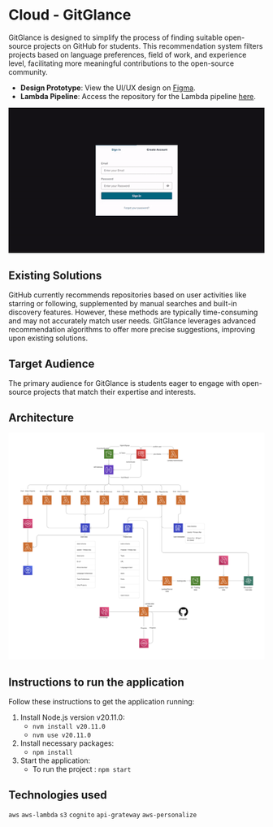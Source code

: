 # Cloud - GitGlance
GitGlance is designed to simplify the process of finding suitable open-source projects on GitHub for students. This recommendation system filters projects based on language preferences, field of work, and experience level, facilitating more meaningful contributions to the open-source community.


- **Design Prototype**: View the UI/UX design on [Figma](https://www.figma.com/proto/jl6LcC9ho3Qq4WdBqbciZz/CCBD?type=design&node-id=2-597&t=fka5RyfogUtxQxLL-0&scaling=scale-down&page-id=0%3A1&starting-point-node-id=2%3A597).
- **Lambda Pipeline**: Access the repository for the Lambda pipeline [here](https://github.com/tanishabisht/Cloud-GitGlanceLambdaPipeline).

![demo](/demo/demo.gif)


## Existing Solutions
GitHub currently recommends repositories based on user activities like starring or following, supplemented by manual searches and built-in discovery features. However, these methods are typically time-consuming and may not accurately match user needs. GitGlance leverages advanced recommendation algorithms to offer more precise suggestions, improving upon existing solutions.


## Target Audience
The primary audience for GitGlance is students eager to engage with open-source projects that match their expertise and interests.


## Architecture
![architecture](/demo/architecture.png)


## Instructions to run the application
Follow these instructions to get the application running:
1. Install Node.js version v20.11.0:
   - `nvm install v20.11.0`
   - `nvm use v20.11.0`
2. Install necessary packages:
   - `npm install`
3. Start the application:
   - To run the project : `npm start`


## Technologies used
`aws` `aws-lambda` `s3` `cognito` `api-grateway` `aws-personalize`